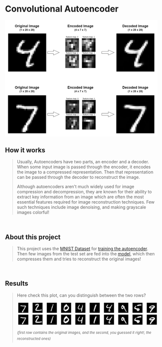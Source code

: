 # Convolutional Autoencoder

![cover](https://github.com/priyavrat-misra/convolutional-autoencoder/blob/master/images/cover.png?raw=true "CAE in action!")


## How it works
> Usually, Autoencoders have two parts, an encoder and a decoder. When some input image is passed through the encoder, it encodes the image to a compressed representation. Then that representation can be passed through the decoder to reconstruct the image.
>
> Although autoencoders aren't much widely used for image compression and decompression, they are known for their ability to extract key information from an image which are often the most essential features required for image reconstruction techniques.
> Few such techniques include image denoising, and making grayscale images colorful!

<br>

## About this project
> This project uses the [MNIST Dataset](http://yann.lecun.com/exdb/mnist/) for [training the autoencoder](https://github.com/priyavrat-misra/convolutional-autoencoder/blob/master/train.ipynb "train.ipynb"). Then few images from the test set are fed into the [model](https://github.com/priyavrat-misra/convolutional-autoencoder/blob/master/network.py "network.py"), which then compresses them and tries to reconstruct the original images!

<br>


## Results
> Here check this plot, can you distinguish between the two rows?
>
> ![original+reconstructed](https://github.com/priyavrat-misra/convolutional-autoencoder/blob/master/images/original_decoded.png?raw=true "pretty indifferentiable, right?")
>
> _<sup>(first row contains the original images, and the second, you guessed it right!, the reconstructed ones)</sup>_
